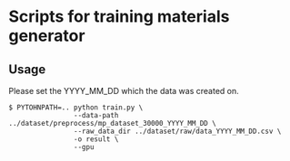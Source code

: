 # Scripts for training materials generator

## Usage
Please set the YYYY_MM_DD which the data was created on.

```
$ PYTOHNPATH=.. python train.py \
                --data-path ../dataset/preprocess/mp_dataset_30000_YYYY_MM_DD \
                --raw_data_dir ../dataset/raw/data_YYYY_MM_DD.csv \
                -o result \
                --gpu
```